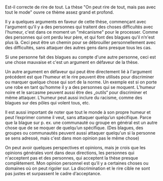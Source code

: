 Est-il correcte de rire de tout. La thèse "On peut rire de tout, mais pas avec tout le mode" ouvre ce thème assez grand et profond. 

Il y a quelques arguments en faveur de cette thèse, commençant avec l'argument qu'il y a des personnes qui traitent des choses difficultés avec l'humeur, c'est dans ce moment un "mécanisme" pour le processer. Comme des personnes qui ont perdu leur père, et qui font des blagues qu'il n‘n'est plus là.
Ceci peut être un chemin pour se débrouiller personnellement avec des difficultés, sans attaquer des autres gens dans presque tous les cas. 

Si une personne fait des blagues au compte d'une autre personne, ceci est une chose mauvaise et c'est un argument en défaveur de la thèse.

Un autre argument en défaveur qui peut être directement lié à l'argument précédent est que l’humeur et le rire peuvent être utilisés pour discriminer ou marquer quelque chose qui sort de la norme. Un exemple est si on porte une robe en tant qu’homme il y a des personnes qui se moquent. 
L'humeur noire et le sarcasme peuvent aussi être des „outils“ pour discriminer et même attaquer. L'humeur peut aussi inclure du racisme, comme des blagues sur des pôles qui volent tous, etc. 

Il est aussi important de noter que tout le monde à son propre humeur et peut l’exprimer comme il veut, sans attaquer quelqu’un spécifique. Parce que la blague sur p. ex. une communauté ou groupe en général est un autre chose que de se moquer de quelqu’un spécifique. (Des blagues, des groupes ou communautés peuvent aussi attaquer quelqu'un si la personne se sens adressé, mais c'est dans mon opinion pas le même chose)

On peut avoir quelques perspectives et opinions, mais je crois que les opinions générales vont dans deux directions, les personnes qui n'acceptent pas et des personnes, qui acceptent la thèse presque complètement. Mon opinion personnel est qu’il y a certaines choses ou domaines où on peut rigoler sur. La discrimination et le rire cible ne sont pas justes et surpassent le cadre d‘acceptance. 
